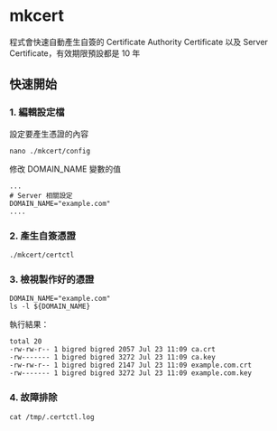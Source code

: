 # mkcert

程式會快速自動產生自簽的 Certificate Authority Certificate 以及 Server Certificate，有效期限預設都是 10 年

## 快速開始

### 1. 編輯設定檔

設定要產生憑證的內容

```
nano ./mkcert/config
```

修改 DOMAIN_NAME 變數的值

```
...
# Server 相關設定
DOMAIN_NAME="example.com"
....
```

### 2. 產生自簽憑證

```
./mkcert/certctl
```

### 3. 檢視製作好的憑證

```
DOMAIN_NAME="example.com"
ls -l ${DOMAIN_NAME}
```

執行結果：

```
total 20
-rw-rw-r-- 1 bigred bigred 2057 Jul 23 11:09 ca.crt
-rw------- 1 bigred bigred 3272 Jul 23 11:09 ca.key
-rw-rw-r-- 1 bigred bigred 2147 Jul 23 11:09 example.com.crt
-rw------- 1 bigred bigred 3272 Jul 23 11:09 example.com.key
```

### 4. 故障排除

```
cat /tmp/.certctl.log
```
